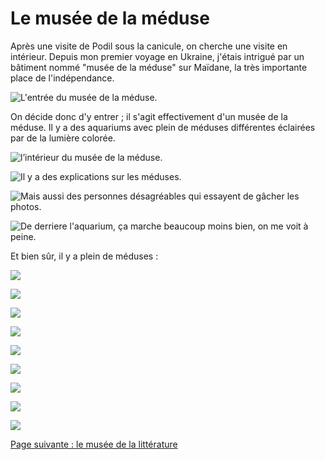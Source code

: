# Le musée de la méduse

Après une visite de Podil sous la canicule, on cherche une visite en intérieur.
Depuis mon premier voyage en Ukraine, j'étais intrigué par un bâtiment nommé "musée de la méduse" sur Maïdane, la très importante place de
l'indépendance.

![L'entrée du musée de la méduse.](images/kyiv/p4/musee_de_la_meduse/musei_meduze.jpg)

On décide donc d'y entrer&nbsp;; il s'agit effectivement d'un musée de la méduse.
Il y a des aquariums avec plein de méduses différentes éclairées par de la
lumière colorée.

![l’intérieur du musée de la méduse.](images/kyiv/p4/musee_de_la_meduse/lieux.jpg)

![Il y a des explications sur les méduses.](images/kyiv/p4/musee_de_la_meduse/informations.jpg)

![Mais aussi des personnes désagréables qui essayent de gâcher les photos.](images/kyiv/p4/musee_de_la_meduse/louche.jpg)

![De derriere l'aquarium, ça marche beaucoup moins bien, on me voit à peine.](images/kyiv/p4/musee_de_la_meduse/meduse_rouge.jpg)

Et bien sûr, il y a plein de méduses :

![](images/kyiv/p4/musee_de_la_meduse/meduse_bleue_1.jpg)

![](images/kyiv/p4/musee_de_la_meduse/meduses_roses.jpg)

![](images/kyiv/p4/musee_de_la_meduse/meduse_bleue_2.jpg)

![](images/kyiv/p4/musee_de_la_meduse/meduse_jaune.jpg)

![](images/kyiv/p4/musee_de_la_meduse/meduse_marron.jpg)

![](images/kyiv/p4/musee_de_la_meduse/meduse_rose_1.jpg)

![](images/kyiv/p4/musee_de_la_meduse/meduse_rose_2.jpg)

![](images/kyiv/p4/musee_de_la_meduse/meduse_rose_3.jpg)

![](images/kyiv/p4/musee_de_la_meduse/meduse_rose_4.jpg)

[Page suivante : le musée de la littérature](kyiv_4_musee_litterature.md)
